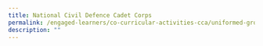 ```yaml
---
title: National Civil Defence Cadet Corps
permalink: /engaged-learners/co-curricular-activities-cca/uniformed-groups/national-civil-defence-cadet-corps/
description: ""
---
```

